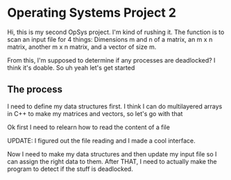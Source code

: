 # Operating Systems Project 2

Hi, this is my second OpSys project. I'm kind of rushing it.
The function is to scan an input file for 4 things: Dimensions m and n of a matrix, an m x n matrix, another m x n matrix, and a vector of size m.

From this, I'm supposed to determine if any processes are deadlocked? I think it's doable. So uh yeah let's get started

## The process

I need to define my data structures first. I think I can do multilayered arrays in C++ to make my matrices and vectors, so let's go with that

Ok first I need to relearn how to read the content of a file

UPDATE: I figured out the file reading and I made a cool interface. 

Now I need to make my data structures and then update my input file so I can assign the right data to them. After THAT, I need to actually make the program to detect if the stuff is deadlocked.